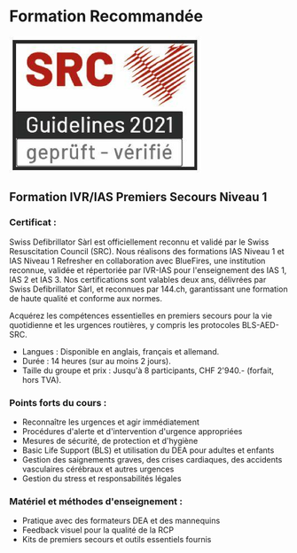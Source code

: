 # Formation Recommandée
![SRC Logo](../../assets/home/srclogo.jpeg)

## Formation IVR/IAS Premiers Secours Niveau 1
### Certificat :
Swiss Defibrillator Sàrl est officiellement reconnu et validé par le Swiss Resuscitation Council (SRC). Nous réalisons des formations IAS Niveau 1 et IAS Niveau 1 Refresher en collaboration avec BlueFires, une institution reconnue, validée et répertoriée par IVR-IAS pour l'enseignement des IAS 1, IAS 2 et IAS 3. Nos certifications sont valables deux ans, délivrées par Swiss Defibrillator Sàrl, et reconnues par 144.ch, garantissant une formation de haute qualité et conforme aux normes.

Acquérez les compétences essentielles en premiers secours pour la vie quotidienne et les urgences routières, y compris les protocoles BLS-AED-SRC.

- Langues : Disponible en anglais, français et allemand.
- Durée : 14 heures (sur au moins 2 jours).
- Taille du groupe et prix : Jusqu'à 8 participants, CHF 2'940.- (forfait, hors TVA).

### Points forts du cours :
- Reconnaître les urgences et agir immédiatement
- Procédures d'alerte et d'intervention d'urgence appropriées
- Mesures de sécurité, de protection et d'hygiène
- Basic Life Support (BLS) et utilisation du DEA pour adultes et enfants
- Gestion des saignements graves, des crises cardiaques, des accidents vasculaires cérébraux et autres urgences
- Gestion du stress et responsabilités légales

### Matériel et méthodes d'enseignement :
- Pratique avec des formateurs DEA et des mannequins
- Feedback visuel pour la qualité de la RCP
- Kits de premiers secours et outils essentiels fournis